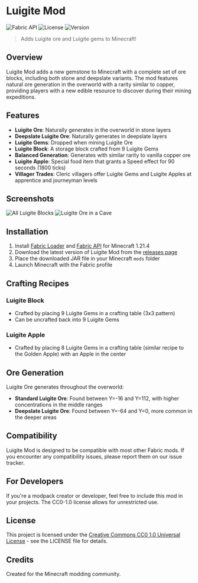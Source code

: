 # Luigite Mod

![Fabric API](https://img.shields.io/badge/Fabric-1.21.4-blue.svg?style=flat-square)
![License](https://img.shields.io/badge/License-CC0%201.0-brightgreen.svg?style=flat-square)
![Version](https://img.shields.io/badge/Version-1.5.0-orange.svg?style=flat-square)

> Adds Luigite ore and Luigite gems to Minecraft!

## Overview

Luigite Mod adds a new gemstone to Minecraft with a complete set of ore blocks, including both stone and deepslate variants. The mod features natural ore generation in the overworld with a rarity similar to copper, providing players with a new edible resource to discover during their mining expeditions.

## Features

- **Luigite Ore**: Naturally generates in the overworld in stone layers
- **Deepslate Luigite Ore**: Naturally generates in deepslate layers
- **Luigite Gems**: Dropped when mining Luigite Ore
- **Luigite Block**: A storage block crafted from 9 Luigite Gems
- **Balanced Generation**: Generates with similar rarity to vanilla copper ore
- **Luigite Apple**: Special food item that grants a Speed effect for 90 seconds (1800 ticks)
- **Villager Trades**: Cleric villagers offer Luigite Gems and Luigite Apples at apprentice and journeyman levels

## Screenshots
![All Luigite Blocks](https://cdn.modrinth.com/data/pCf1Hyk5/images/10b93c98c98aa2381b571546bb0130b86c994713.png)
![Luigite Ore in a Cave](https://cdn.modrinth.com/data/pCf1Hyk5/images/5d3697378c6614dbee1a008c8b91c7c4f63a356c.png)

## Installation

1. Install [Fabric Loader](https://fabricmc.net/use/) and [Fabric API](https://www.curseforge.com/minecraft/mc-mods/fabric-api) for Minecraft 1.21.4
2. Download the latest version of Luigite Mod from the [releases page](https://github.com/Luigichopper/luigite-1.21.4/releases)
3. Place the downloaded JAR file in your Minecraft `mods` folder
4. Launch Minecraft with the Fabric profile

## Crafting Recipes

### Luigite Block
- Crafted by placing 9 Luigite Gems in a crafting table (3x3 pattern)
- Can be uncrafted back into 9 Luigite Gems

### Luigite Apple
- Crafted by placing 8 Luigite Gems in a crafting table (similar recipe to the Golden Apple) with an Apple in the center

## Ore Generation

Luigite Ore generates throughout the overworld:
- **Standard Luigite Ore**: Found between Y=-16 and Y=112, with higher concentrations in the middle ranges
- **Deepslate Luigite Ore**: Found between Y=-64 and Y=0, more common in the deeper areas

## Compatibility

Luigite Mod is designed to be compatible with most other Fabric mods. If you encounter any compatibility issues, please report them on our issue tracker.

## For Developers

If you're a modpack creator or developer, feel free to include this mod in your projects. The CC0-1.0 license allows for unrestricted use.

## License

This project is licensed under the [Creative Commons CC0 1.0 Universal License](https://creativecommons.org/publicdomain/zero/1.0/) - see the LICENSE file for details.

## Credits

Created for the Minecraft modding community.

